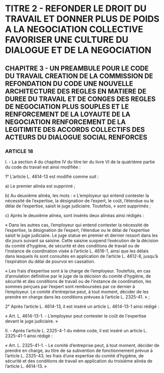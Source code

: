 # TITRE 2 - REFONDER LE DROIT DU TRAVAIL ET DONNER PLUS DE POIDS A LA NEGOCIATION COLLECTIVE FAVORISER UNE CULTURE DU DIALOGUE ET DE LA NEGOCIATION 

## CHAPITRE 3 - UN PREAMBULE POUR LE CODE DU TRAVAIL CREATION DE LA COMMISSION DE REFONDATION DU CODE UNE NOUVELLE ARCHITECTURE DES REGLES EN MATIERE DE DUREE DU TRAVAIL ET DE CONGES  DES REGLES DE NEGOCIATION PLUS SOUPLES ET LE RENFORCEMENT DE LA LOYAUTE DE LA NEGOCIATION  RENFORCEMENT DE LA LEGITIMITE DES ACCORDS COLLECTIFS DES ACTEURS DU DIALOGUE SOCIAL RENFORCES 

### ARTICLE 18


I. - La section 4 du chapitre IV du titre Ier du livre VI de la quatrième partie du code du
travail est ainsi modifiée :

1° L’article L. 4614-13 est modifié comme suit :

a) Le premier alinéa est supprimé ;

b) Au deuxième alinéa, les mots : « L’employeur qui entend contester la nécessité de
l’expertise, la désignation de l’expert, le coût, l’étendue ou le délai de l’expertise, saisit le juge
judiciaire. Toutefois, » sont supprimés ;

c) Après le deuxième alinéa, sont insérés deux alinéas ainsi rédigés :

« Dans les autres cas, l’employeur qui entend contester la nécessité de l’expertise, la
désignation de l’expert, l’étendue ou le délai de l’expertise saisit le juge judiciaire. Le juge statue
en premier et dernier ressort dans les dix jours suivant sa saisine. Cette saisine suspend
l’exécution de la décision du comité d’hygiène, de sécurité et des conditions de travail ou de
l’instance de coordination visée à l’article L. 4616-1, ainsi que les délais dans lesquels ils sont
consultés en application de l’article L. 4612-8, jusqu’à l’expiration du délai de pourvoi en
cassation.

« Les frais d’expertise sont à la charge de l’employeur. Toutefois, en cas d’annulation
définitive par le juge de la décision du comité d’hygiène, de sécurité et des conditions de travail
ou de l’instance de coordination, les sommes perçues par l’expert sont remboursées par ce
dernier à l’employeur. Le comité d’entreprise peut, à tout moment, décider de les prendre en
charge dans les conditions prévues à l’article L. 2325-41. » ;

2° Après l’article L. 4614-13, il est inséré un article L. 4614-13-1 ainsi rédigé :

« Art. L. 4614-13-1. - L’employeur peut contester le coût de l'expertise devant le juge
judiciaire. »



II. - Après l’article L. 2325-4-1 du même code, il est inséré un article L. 2325-41-1 ainsi
rédigé :

« Art. L. 2325-41-1. - Le comité d’entreprise peut, à tout moment, décider de prendre en
charge, au titre de sa subvention de fonctionnement prévue à l’article L. 2325-43, les frais d’une
expertise du comité d’hygiène, de sécurité et des conditions de travail en application du troisième
alinéa de l’article L. 4614-13. »
